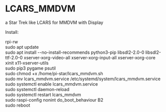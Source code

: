 # LCARS_MMDVM

a Star Trek like LCARS for MMDVM with Display

Install:

rpi-rw</br>
sudo apt update</br>
sudo apt install --no-install-recommends python3-pip libsdl2-2.0-0 libsdl2-ttf-2.0-0 xserver-xorg-video-all xserver-xorg-input-all xserver-xorg-core xinit x11-xserver-utils</br>
sudo pip3 pygame psutil</br>
sudo chmod +x /home/pi-star/lcars_mmdvm.sh</br>
sudo mv lcars_mmdvm.service /etc/systemd/system/lcars_mmdvm.service</br>
sudo systemctl enable lcars_mmdvm.service</br>
sudo systemctl daemon-reload</br>
sudo systemctl restart lcars_mmdvm</br>
sudo raspi-config nonint do_boot_behaviour B2</br>
sudo reboot</br>
